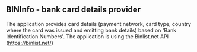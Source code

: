 ## BINInfo - bank card details provider

The application provides card details (payment network, card type, country where the card was issued and emitting bank details)
based on 'Bank Identification Numbers'.
The application is using the Binlist.net API (https://binlist.net/)
